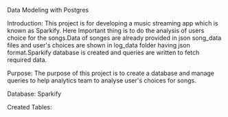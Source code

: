 Data Modeling with Postgres 


Introduction:
This project is for developing a music streaming app which is known as Sparkify. Here Important thing is to do the analysis of users choice for the songs.Data of songes are already provided in json song_data files and user's choices are shown in log_data folder having json format.Sparkify database is created and queries are written to fetch required data.

Purpose:
The purpose of this project is to create a database and manage queries to help analytics team to analyse user's choices for songs.

Database: Sparkify

Created Tables: 


